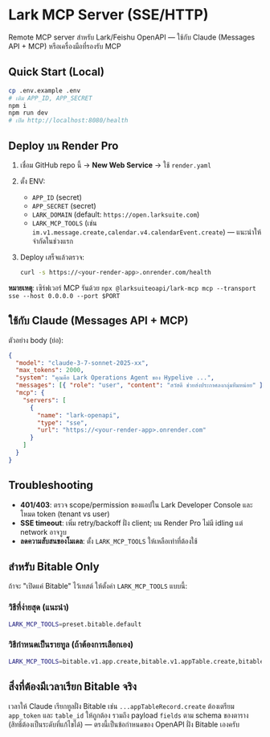 # Lark MCP Server (SSE/HTTP)

Remote MCP server สำหรับ Lark/Feishu OpenAPI — ใช้กับ Claude (Messages API + MCP) หรือเครื่องมือที่รองรับ MCP

## Quick Start (Local)
```bash
cp .env.example .env
# เติม APP_ID, APP_SECRET
npm i
npm run dev
# เปิด http://localhost:8080/health
```

## Deploy บน Render Pro

1. เชื่อม GitHub repo นี้ → **New Web Service** → ใช้ `render.yaml`

2. ตั้ง ENV:
   - `APP_ID` (secret)
   - `APP_SECRET` (secret) 
   - `LARK_DOMAIN` (default: `https://open.larksuite.com`)
   - `LARK_MCP_TOOLS` (เช่น `im.v1.message.create,calendar.v4.calendarEvent.create`) — แนะนำให้จำกัดในช่วงแรก

3. Deploy เสร็จแล้วตรวจ:
   ```bash
   curl -s https://<your-render-app>.onrender.com/health
   ```

**หมายเหตุ**: เซิร์ฟเวอร์ MCP รันด้วย `npx @larksuiteoapi/lark-mcp mcp --transport sse --host 0.0.0.0 --port $PORT`

## ใช้กับ Claude (Messages API + MCP)

ตัวอย่าง body (ย่อ):

```json
{
  "model": "claude-3-7-sonnet-2025-xx",
  "max_tokens": 2000,
  "system": "คุณคือ Lark Operations Agent ของ Hypelive ...",
  "messages": [{ "role": "user", "content": "สวัสดี ช่วยส่งประกาศลงกลุ่มทีมหน่อย" }],
  "mcp": {
    "servers": [
      {
        "name": "lark-openapi",
        "type": "sse", 
        "url": "https://<your-render-app>.onrender.com"
      }
    ]
  }
}
```

## Troubleshooting

- **401/403**: ตรวจ scope/permission ของแอปใน Lark Developer Console และโหมด token (tenant vs user)
- **SSE timeout**: เพิ่ม retry/backoff ฝั่ง client; บน Render Pro ไม่มี idling แต่ network อาจวูบ  
- **ลดความสับสนของโมเดล**: ตั้ง `LARK_MCP_TOOLS` ให้เหลือเท่าที่ต้องใช้

## สำหรับ Bitable Only

ถ้าจะ "เปิดแค่ Bitable" ไว้เทสต์ ให้ตั้งค่า `LARK_MCP_TOOLS` แบบนี้:

### วิธีที่ง่ายสุด (แนะนำ)
```bash
LARK_MCP_TOOLS=preset.bitable.default
```

### วิธีกำหนดเป็นรายทูล (ถ้าต้องการเลือกเอง)
```bash
LARK_MCP_TOOLS=bitable.v1.app.create,bitable.v1.appTable.create,bitable.v1.appTable.list,bitable.v1.appTableField.list,bitable.v1.appTableRecord.create,bitable.v1.appTableRecord.search,bitable.v1.appTableRecord.update
```

## สิ่งที่ต้องมีเวลาเรียก Bitable จริง

เวลาให้ Claude เรียกทูลฝั่ง Bitable เช่น `...appTableRecord.create` ต้องเตรียม `app_token` และ `table_id` ให้ถูกต้อง รวมถึง payload `fields` ตาม schema ของตาราง (สิทธิ์ต้องเป็นระดับที่แก้ไขได้) — ตรงนี้เป็นข้อกำหนดของ OpenAPI ฝั่ง Bitable เองครับ